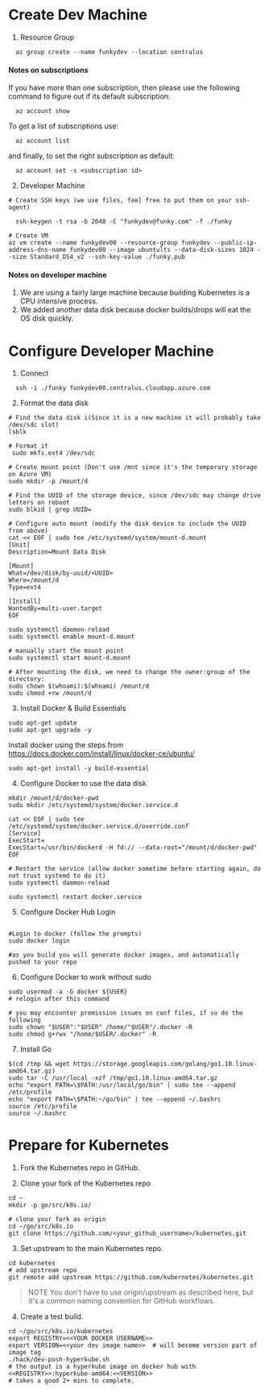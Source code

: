 
# Create Dev Machine

1. Resource Group
```
  az group create --name funkydev --location centralus
```

#### Notes on subscriptions

If you have more than one subscription, then please use the following command to figure out if its default subscription:
```
  az account show
```
To get a list of subscriptions use:
```
  az account list
```
and finally, to set the right subscription as default:
```
  az account set -s <subscription id>
```

2. Developer Machine

```
# Create SSH keys (we use files, feel free to put them on your ssh-agent)

  ssh-keygen -t rsa -b 2048 -C "funkydev@funky.com" -f ./funky

# Create VM
az vm create --name funkydev00 --resource-group funkydev --public-ip-address-dns-name funkydev00 --image ubuntults --data-disk-sizes 1024 --size Standard_DS4_v2 --ssh-key-value ./funky.pub
```

#### Notes on developer machine

1. We are using a fairly large machine because building Kubernetes is a CPU intensive process.
2. We added another data disk because docker builds/drops will eat the OS disk quickly. 

# Configure Developer Machine

1. Connect 

```
  ssh -i ./funky funkydev00.centralus.cloudapp.azure.com
```

2. Format the data disk 

```
# Find the data disk i(Since it is a new machine it will probably take /dev/sdc slot)
lsblk 

# Format it
 sudo mkfs.ext4 /dev/sdc

# Create mount point (Don't use /mnt since it's the temporary storage on Azure VM)
sudo mkdir -p /mount/d

# Find the UUID of the storage device, since /dev/sdc may change drive letters on reboot
sudo blkid | grep UUID=

# Configure auto mount (modify the disk device to include the UUID from above)
cat << EOF | sudo tee /etc/systemd/system/mount-d.mount
[Unit]
Description=Mount Data Disk

[Mount]
What=/dev/disk/by-uuid/<UUID>
Where=/mount/d
Type=ext4

[Install]
WantedBy=multi-user.target
EOF

sudo systemctl daemon-reload
sudo systemctl enable mount-d.mount

# manually start the mount point
sudo systemctl start mount-d.mount

# After mounting the disk, we need to change the owner:group of the directory:
sudo chown $(whoami):$(whoami) /mount/d
sudo chmod +rw /mount/d
```

3. Install Docker & Build Essentials 

```
sudo apt-get update
sudo apt-get upgrade -y
```

Install docker using the steps from https://docs.docker.com/install/linux/docker-ce/ubuntu/

```
sudo apt-get install -y build-essential 
```

4. Configure Docker to use the data disk

```
mkdir /mount/d/docker-pwd
sudo mkdir /etc/systemd/system/docker.service.d 

cat << EOF | sudo tee /etc/systemd/system/docker.service.d/override.conf
[Service]
ExecStart=
ExecStart=/usr/bin/dockerd -H fd:// --data-root="/mount/d/docker-pwd"
EOF

# Restart the service (allow docker sometime before starting again, do not trust systemd to do it)
sudo systemctl daemon-reload

sudo systemctl restart docker.service
```

5. Configure Docker Hub Login
```

#Login to docker (follow the prompts)
sudo docker login

#as you build you will generate docker images, and automatically pushed to your repo

```

6. Configure Docker to work without sudo 

```
sudo usermod -a -G docker ${USER}
# relogin after this command 

# you may encounter premission issues on conf files, if so do the following
sudo chown "$USER":"$USER" /home/"$USER"/.docker -R
sudo chmod g+rwx "/home/$USER/.docker" -R
```

7. Install Go

```
$(cd /tmp && wget https://storage.googleapis.com/golang/go1.10.linux-amd64.tar.gz)
sudo tar -C /usr/local -xzf /tmp/go1.10.linux-amd64.tar.gz
echo "export PATH=\$PATH:/usr/local/go/bin" | sudo tee --append /etc/profile
echo "export PATH=\$PATH:~/go/bin" | tee --append ~/.bashrc
source /etc/profile
source ~/.bashrc
```


# Prepare for Kubernetes 

1. Fork the Kubernetes repo in GitHub.

2. Clone your fork of the Kubernetes repo

```
cd ~
mkdir -p go/src/k8s.io/

# clone your fork as origin
cd ~/go/src/k8s.io
git clone https://github.com/<your_github_username>/kubernetes.git
```

3. Set upstream to the main Kubernetes repo.

```
cd kubernetes
# add upstream repo 
git remote add upstream https://github.com/kubernetes/kubernetes.git
```

> NOTE
> You don't have to use origin/upstream as described here, but it's a common naming
> convention for GitHub workflows.

4. Create a test build.

```
cd ~/go/src/k8s.io/kubernetes
export REGISTRY=<<YOUR DOCKER USERNAME>>
export VERSION=<<your dev image name>>  # will become version part of image tag
./hack/dev-push-hyperkube.sh
# the output is a hyperkube image on docker hub with <<REGISTRY>>:hyperkube-amd64:<<VERSION>>
# takes a good 2+ mins to complete.
```
